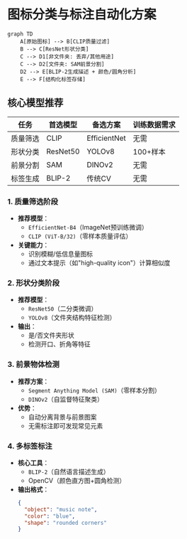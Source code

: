 
# 图标分类与标注自动化方案


```mermaid
graph TD
    A[原始图标] --> B[CLIP质量过滤]
    B --> C[ResNet形状分类]
    C --> D1[非文件夹: 丢弃/其他用途]
    C --> D2[文件夹: SAM前景分割]
    D2 --> E[BLIP-2生成描述 + 颜色/圆角分析]
    E --> F[结构化标签存储]
```


## 核心模型推荐

|任务|首选模型|备选方案|训练数据需求|
|---|---|---|---|
|质量筛选|CLIP|EfficientNet|无需|
|形状分类|ResNet50|YOLOv8|100+样本|
|前景分割|SAM|DINOv2|无需|
|标签生成|BLIP-2|传统CV|无需|


### 1. 质量筛选阶段
- **推荐模型**：
  - `EfficientNet-B4`（ImageNet预训练微调）
  - `CLIP (ViT-B/32)`（零样本质量评估）
- **关键能力**：
  - 识别模糊/低信息量图标
  - 通过文本提示（如"high-quality icon"）计算相似度

### 2. 形状分类阶段
- **推荐模型**：
  - `ResNet50`（二分类微调）
  - `YOLOv8`（文件夹结构特征检测）
- **输出**：
  - 是/否文件夹形状
  - 检测开口、折角等特征

### 3. 前景物体检测
- **推荐方案**：
  - `Segment Anything Model (SAM)`（零样本分割）
  - `DINOv2`（自监督特征聚类）
- **优势**：
  - 自动分离背景与前景图案
  - 无需标注即可发现常见元素

### 4. 多标签标注
- **核心工具**：
  - `BLIP-2`（自然语言描述生成）
  - OpenCV（颜色直方图+圆角检测）
- **输出格式**：
  ```json
  {
    "object": "music note",
    "color": "blue",
    "shape": "rounded corners"
  }
